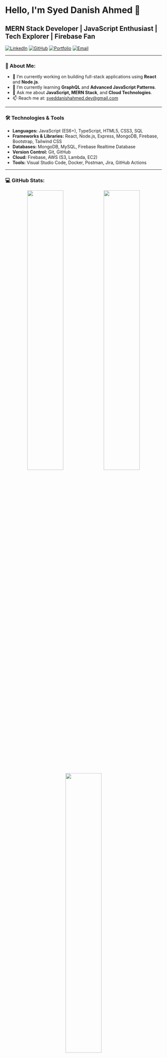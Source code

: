 # Hello, I'm Syed Danish Ahmed 👋

## MERN Stack Developer | JavaScript Enthusiast | Tech Explorer | Firebase Fan

[![LinkedIn](https://img.shields.io/badge/LinkedIn-Syeddanishahmed-blue?logo=linkedin&logoColor=white)](https://www.linkedin.com/in/syeddanishahmed-dev)
[![GitHub](https://img.shields.io/badge/GitHub-Syeddanishahmed-100000?logo=github&logoColor=white)](https://github.com/syeddanishahmed-creator)
[![Portfolio](https://img.shields.io/badge/Portfolio-My%20Portfolio-%2300C8FF)](https://syeddanishahmed.dev)
[![Email](https://img.shields.io/badge/Email-syeddanishahmed.dev%40gmail.com-%23D14836?logo=gmail&logoColor=white)](mailto:syeddanishahmed.dev@gmail.com)

---

### 🚀 About Me:

- 🔭 I’m currently working on building full-stack applications using **React** and **Node.js**.
- 🌱 I’m currently learning **GraphQL** and **Advanced JavaScript Patterns**.
- 💬 Ask me about **JavaScript, MERN Stack**, and **Cloud Technologies**.
- 📫 Reach me at: [syeddanishahmed.dev@gmail.com](mailto:syeddanishahmed.dev@gmail.com)

---

### 🛠️ Technologies & Tools

- **Languages:** JavaScript (ES6+), TypeScript, HTML5, CSS3, SQL
- **Frameworks & Libraries:** React, Node.js, Express, MongoDB, Firebase, Bootstrap, Tailwind CSS
- **Databases:** MongoDB, MySQL, Firebase Realtime Database
- **Version Control:** Git, GitHub
- **Cloud:** Firebase, AWS (S3, Lambda, EC2)
- **Tools:** Visual Studio Code, Docker, Postman, Jira, GitHub Actions

---

### 💻 GitHub Stats:

<div align="center">
  <img src="https://github-readme-stats.vercel.app/api?username=Syeddanishahmed-creator&show_icons=true&theme=radical" width="48%" />
  <img src="https://github-readme-streak-stats.herokuapp.com/?user=Syeddanishahmed-creator&theme=radical" width="48%" />
  <img src="https://github-readme-stats.vercel.app/api/top-langs/?username=Syeddanishahmed-creator&layout=compact&theme=radical" width="48%" />
</div>

---

### 🚀 Projects

| Name | Description | Live Demo | Code |
|------|-------------|-----------|------|
| 🎮 **Tic Tac Toe** | Classic 2-player game built using HTML, CSS, JS | [Play Now](https://syeddanishahmed-creator.github.io/TIC-TAC-TOE/) | [GitHub](https://github.com/Syeddanishahmed-creator/TIC-TAC-TOE) |
| 🏎️ **Lamborghini Animation** | A sleek car-themed animation website | [View Demo](#) | [GitHub](https://github.com/Syeddanishahmed-creator/Lamborghini) |
| 📄 **Portfolio Website** | Personal portfolio showcasing my skills and projects | [Coming Soon] | [GitHub](#) |

---

### 📈 Activity & Achievements

- 🏅 100+ commits in the last month
- 🎯 Completed **MERN Stack** certification from [freeCodeCamp](https://www.freecodecamp.org/)
- 🎥 Published 10+ tutorials on **JavaScript** and **React** development

---

### 🌟 Let's Connect!

[![LinkedIn](https://img.shields.io/badge/LinkedIn-Syeddanishahmed-blue?logo=linkedin&logoColor=white)](https://www.linkedin.com/in/syeddanishahmed-dev)
[![GitHub](https://img.shields.io/badge/GitHub-Syeddanishahmed-100000?logo=github&logoColor=white)](https://github.com/syeddanishahmed-creator)
[![Facebook](https://img.shields.io/badge/Facebook-Syeddanishahmed-%234267B2?logo=facebook&logoColor=white)](https://www.facebook.com/syeddeeahmed/)
[![Twitter](https://img.shields.io/badge/Twitter-SyedDanishAhmed-%231DA1F2?logo=twitter&logoColor=white)](https://twitter.com/syeddanishahm)
[![Email](https://img.shields.io/badge/Email-syeddanishahmed.dev%40gmail.com-%23D14836?logo=gmail&logoColor=white)](mailto:syeddanishahmed.dev@gmail.com)

---

<p align="center">💻 Keep coding. Keep growing. Keep shining! 🌟</p>
